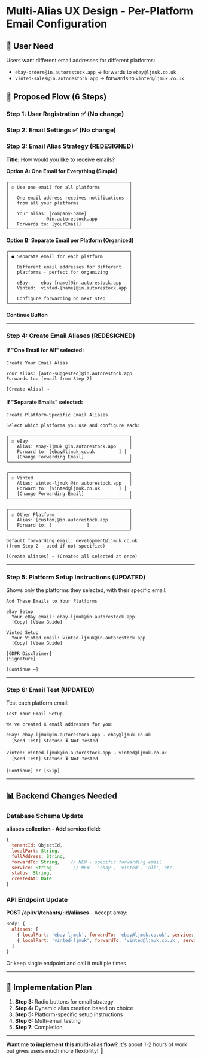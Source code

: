 # Multi-Alias UX Design - Per-Platform Email Configuration

## 🎯 User Need

Users want different email addresses for different platforms:
- `ebay-orders@in.autorestock.app` → forwards to `ebay@ljmuk.co.uk`
- `vinted-sales@in.autorestock.app` → forwards to `vinted@ljmuk.co.uk`

## 🔄 Proposed Flow (6 Steps)

### Step 1: User Registration ✅ (No change)
### Step 2: Email Settings ✅ (No change)

### Step 3: Email Alias Strategy (REDESIGNED)

**Title:** How would you like to receive emails?

**Option A: One Email for Everything (Simple)**
```
┌─────────────────────────────────────────────┐
│ ○ Use one email for all platforms           │
│                                             │
│   One email address receives notifications  │
│   from all your platforms                   │
│                                             │
│   Your alias: [company-name]                │
│              @in.autorestock.app            │
│   Forwards to: [yourEmail]                  │
└─────────────────────────────────────────────┘
```

**Option B: Separate Email per Platform (Organized)**
```
┌─────────────────────────────────────────────┐
│ ● Separate email for each platform          │
│                                             │
│   Different email addresses for different   │
│   platforms - perfect for organizing        │
│                                             │
│   eBay:    ebay-[name]@in.autorestock.app   │
│   Vinted:  vinted-[name]@in.autorestock.app │
│                                             │
│   Configure forwarding on next step         │
└─────────────────────────────────────────────┘
```

**Continue Button**

---

### Step 4: Create Email Aliases (REDESIGNED)

#### If "One Email for All" selected:

```
Create Your Email Alias

Your alias: [auto-suggested]@in.autorestock.app
Forwards to: [email from Step 2]

[Create Alias] →
```

#### If "Separate Emails" selected:

```
Create Platform-Specific Email Aliases

Select which platforms you use and configure each:

┌─────────────────────────────────────────────┐
│ ☑ eBay                                      │
│   Alias: ebay-ljmuk @in.autorestock.app     │
│   Forward to: [ebay@ljmuk.co.uk         ] │
│   [Change Forwarding Email]                 │
└─────────────────────────────────────────────┘

┌─────────────────────────────────────────────┐
│ ☑ Vinted                                    │
│   Alias: vinted-ljmuk @in.autorestock.app   │
│   Forward to: [vinted@ljmuk.co.uk       ] │
│   [Change Forwarding Email]                 │
└─────────────────────────────────────────────┘

┌─────────────────────────────────────────────┐
│ ☐ Other Platform                            │
│   Alias: [custom]@in.autorestock.app        │
│   Forward to: [             ]               │
└─────────────────────────────────────────────┘

Default forwarding email: development@ljmuk.co.uk
(from Step 2 - used if not specified)

[Create Aliases] → (Creates all selected at once)
```

---

### Step 5: Platform Setup Instructions (UPDATED)

Shows only the platforms they selected, with their specific email:

```
Add These Emails to Your Platforms

eBay Setup
  Your eBay email: ebay-ljmuk@in.autorestock.app
  [Copy] [View Guide]
  
Vinted Setup  
  Your Vinted email: vinted-ljmuk@in.autorestock.app
  [Copy] [View Guide]

[GDPR Disclaimer]
[Signature]

[Continue →]
```

---

### Step 6: Email Test (UPDATED)

Test each platform email:

```
Test Your Email Setup

We've created X email addresses for you:

eBay: ebay-ljmuk@in.autorestock.app → ebay@ljmuk.co.uk
  [Send Test] Status: ⏳ Not tested

Vinted: vinted-ljmuk@in.autorestock.app → vinted@ljmuk.co.uk
  [Send Test] Status: ⏳ Not tested

[Continue] or [Skip]
```

---

## 📊 Backend Changes Needed

### Database Schema Update

**aliases collection - Add service field:**
```javascript
{
  tenantId: ObjectId,
  localPart: String,
  fullAddress: String,
  forwardTo: String,    // NEW - specific forwarding email
  service: String,       // NEW - 'ebay', 'vinted', 'all', etc.
  status: String,
  createdAt: Date
}
```

### API Endpoint Update

**POST /api/v1/tenants/:id/aliases** - Accept array:
```javascript
Body: {
  aliases: [
    { localPart: 'ebay-ljmuk', forwardTo: 'ebay@ljmuk.co.uk', service: 'ebay' },
    { localPart: 'vinted-ljmuk', forwardTo: 'vinted@ljmuk.co.uk', service: 'vinted' }
  ]
}
```

Or keep single endpoint and call it multiple times.

---

## 🎯 Implementation Plan

1. **Step 3:** Radio buttons for email strategy
2. **Step 4:** Dynamic alias creation based on choice
3. **Step 5:** Platform-specific setup instructions
4. **Step 6:** Multi-email testing
5. **Step 7:** Completion

---

**Want me to implement this multi-alias flow?** It's about 1-2 hours of work but gives users much more flexibility! 🚀








